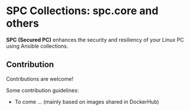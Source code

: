 # SPC Collections: spc.core and others

**SPC (Secured PC)** enhances the security and resiliency of your Linux PC using Ansible collections.

## Contribution

Contributions are welcome!

Some contribution guidelines:

- To come ... (mainly based on images shared in DockerHub)

